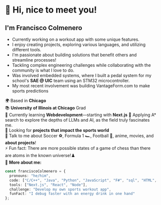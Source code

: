 # 👋 Hi, nice to meet you!

## I'm Francisco Colmenero  

- Currently working on a workout app with some unique features. 
- I enjoy creating projects, exploring various languages, and utilizing different tools.   
- I'm passionate about building solutions that benefit others and streamline processes!  
- Tackling complex engineering challenges while collaborating with the community is what I love to do.
- Was involved embedded systems, where I built a pedal system for my school's **SAE @ UIC** team using an STM32 microcontroller.
- My most recent involvement was building VantageForm.com to make sports predictions

🌍 Based in **Chicago**  
📚 **University of Illinois at Chicago** Grad   
🌱 Currently learning **Webdevelopment**—starting with **Next.js**
🧠 Applying A* search to explore the depths of LLMs and AI, as the field truly fascinates me.    
🤔 Looking for **projects that impact the sports world**   
💬 Talk to me about Soccer ⚽️, Formula 1 🏎️, Football 🏈, anime, movies, and **about projects**!  
⚡ Fun fact: There are more possible states of a game of chess than there are atoms in the known universe!♟️  
📄 **More about me:**

```typescript
const franciscoColmenero = {
  pronouns: "he/him",
  code: ["C/C++", "Java", "Python", "JavaScript", "F#", "sql", "HTML", "CSS"],
  tools: ["Next.js", "React", "Node"],
  challenge: "Develop my own sports workout app",
  funFact: "I debug faster with an energy drink in one hand"
};
